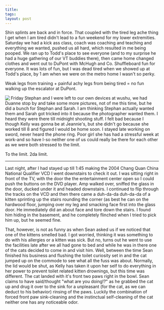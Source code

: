 ```yaml
---
title:  
tags: 
layout: post
---
```

Shin splints are back and in force. That coupled with the tired leg ache thing I get when I am tired didn't lead to a fun weekend for my lower extremities. Saturday we had a kick ass class, coach was coaching and teaching and everything we wanted, pushed us all hard, which resulted in me being pooped. We ran up to Todd's place to see everyone (and to my surprise he had a huge gathering of our VT buddies there), then came home changed clothes and went out to DuPont with McHugh and Co. Shuffleboard fun for everyone. It was lots of fun, but I was dead tired when we showed up at Todd's place, by 1 am when we were on the metro home I wasn't so perky.







Weak legs from training + painful achy legs from being tired = no fun walking up the escalator at DuPont.







<img src="http://fuzzymonk.com/photos/wushu/082004Photoshoot/photoshootwushu/image/595/O_Mei_Wushu_Park_51.jpg" align="left" /></a>Friday Stephan and I were left to our own devices at wushu, we had Duanne stop by and take some more pictures, not of me this time, but he did a bunch for Stephan and Sarah. I am thinking Stephan actually wanted them and Sarah got tricked into it because the photographer wanted them. I heard they were there till midnight shooting stuff. I felt bad because I though Kelly was gonna be at Jeannie's, but she didn't go because she worked till 8 and figured I would be home soon. I stayed late working on sword, never heard the phone ring. Poor girl she has had a stressful week at work-and so have I-so neither one of us could really be there for each other as we were both stressed to the limit.







To the limit.  2da limit.







<hr />







Last night, after I had stayed up till 1:45 making the 2004 Chang Quan China National Qualifier VCD I went downstairs to check it out. I was sitting right in front of the TV, with the door the the entertainment center open so I could push the buttons on the DVD player. Amp walked over, sniffed the glass in the door, ducked under it and headed downstairs. I continued to flip through the tracks on the VCD and then there came a duh-da-da duh-da-da of a kitten sprinting up the stairs rounding the corner (as best he can on the hardwood floor, jumping over my leg and smacking face first into the glass door. He immediately did an about face and tore down the stairs. I found him hiding in the basement, and he completely flinched when I tried to pick him up, but he seemed fine.







That, however, is not as funny as when Sean asked us if we noticed that one of the kittens smelled bad. I got worried, thinking it was something to do with his allergies or a kitten was sick. But no, turns out he went to use the facilities late after we all had gone to bed and while he was in there one of the cats decided to come in and visit him. Well, between the time Sean finished his business and flushing the toilet curiosity set in and the cat jumped up on the commode to see what all the fuss was about. Normally, the lid would be shut, as Kelly has taken it upon her self to do everything in her power to prevent toilet related kitten drownings, but this time was different. The cat landed with it's front two paws right in the bowl. Sean claims to have said/thought "what are you doing!?" as he grabbed the cat up and drug it over to the sink for a unpleasant (for the cat, as we can deduct to his behavior) rinsing of the paws. Luckily the combination of forced front paw sink-cleaning and the instinctual self-cleaning of the cat neither one has any noticeable odor.
